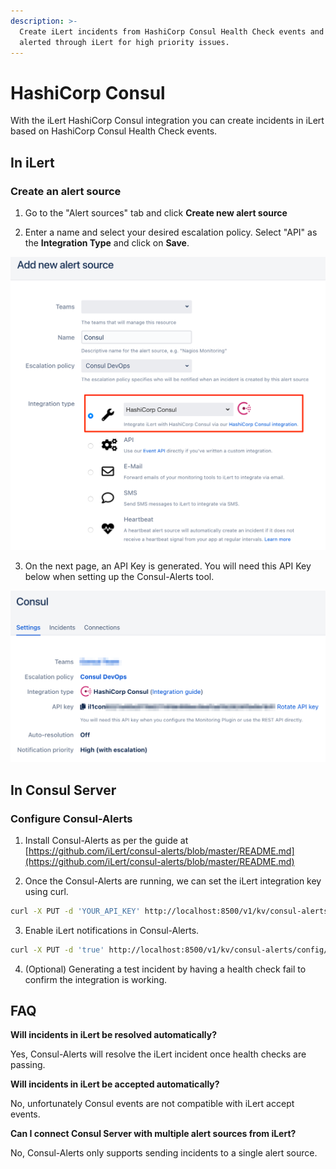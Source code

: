 ```yaml
---
description: >-
  Create iLert incidents from HashiCorp Consul Health Check events and get
  alerted through iLert for high priority issues.
---
```


# HashiCorp Consul

With the iLert HashiCorp Consul integration you can create incidents in iLert based on HashiCorp Consul Health Check events.

## In iLert <a id="in-ilert"></a>

### Create an alert source <a id="create-alert-source"></a>

1. Go to the "Alert sources" tab and click **Create new alert source**

2. Enter a name and select your desired escalation policy. Select "API" as the **Integration Type** and click on **Save**.

![](../.gitbook/assets/ilert%20%2828%29.png)

3. On the next page, an API Key is generated. You will need this API Key below when setting up the Consul-Alerts tool.

![](../.gitbook/assets/ilert%20%2829%29.png)

## In Consul Server <a id="in-topdesk"></a>

### Configure Consul-Alerts

1. Install Consul-Alerts as per the guide at [https://github.com/iLert/consul-alerts/blob/master/README.md](https://github.com/iLert/consul-alerts/blob/master/README.md)

2. Once the Consul-Alerts are running, we can set the iLert integration key using curl.

```bash
curl -X PUT -d 'YOUR_API_KEY' http://localhost:8500/v1/kv/consul-alerts/config/notifiers/ilert/api-key
```

3. Enable iLert notifications in Consul-Alerts.

```bash
curl -X PUT -d 'true' http://localhost:8500/v1/kv/consul-alerts/config/notifiers/ilert/enabled
```

4.  \(Optional\) Generating a test incident by having a health check fail to confirm the integration is working.

## FAQ <a id="faq"></a>

**Will incidents in iLert be resolved automatically?**

Yes, Consul-Alerts will resolve the iLert incident once health checks are passing.

**Will incidents in iLert be accepted automatically?**

No, unfortunately Consul events are not compatible with iLert accept events.

**Can I connect Consul Server with multiple alert sources from iLert?**

No, Consul-Alerts only supports sending incidents to a single alert source.


